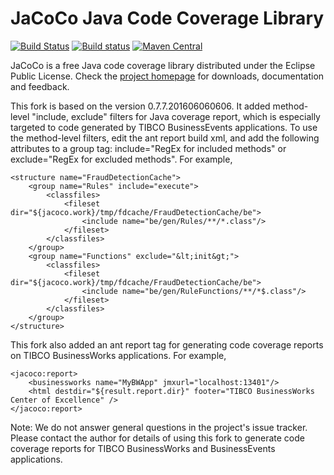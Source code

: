 JaCoCo Java Code Coverage Library
=================================

[![Build Status](https://travis-ci.org/jacoco/jacoco.svg?branch=master)](https://travis-ci.org/jacoco/jacoco)
[![Build status](https://ci.appveyor.com/api/projects/status/g28egytv4tb898d7/branch/master?svg=true)](https://ci.appveyor.com/project/JaCoCo/jacoco/branch/master)
[![Maven Central](https://maven-badges.herokuapp.com/maven-central/org.jacoco/org.jacoco.core/badge.svg?style=flat)](http://search.maven.org/#search|ga|1|g%3Aorg.jacoco)

JaCoCo is a free Java code coverage library distributed under the Eclipse Public
License. Check the [project homepage](http://www.eclemma.org/jacoco)
for downloads, documentation and feedback.

This fork is based on the version 0.7.7.201606060606.  It added method-level "include, exclude" filters for Java coverage report, which is especially targeted to code generated by TIBCO BusinessEvents applications. To use the method-level filters, edit the ant report build xml, and add the following attributes to a group tag: include="RegEx for included methods" or exclude="RegEx for excluded methods". For example,
````
<structure name="FraudDetectionCache">
	<group name="Rules" include="execute">
		<classfiles>
			<fileset dir="${jacoco.work}/tmp/fdcache/FraudDetectionCache/be">
				<include name="be/gen/Rules/**/*.class"/>
			</fileset>
		</classfiles>
	</group>
	<group name="Functions" exclude="&lt;init&gt;">
		<classfiles>
			<fileset dir="${jacoco.work}/tmp/fdcache/FraudDetectionCache/be">
				<include name="be/gen/RuleFunctions/**/*$.class"/>
			</fileset>
		</classfiles>
	</group>
</structure>
````

This fork also added an ant report tag for generating code coverage reports on TIBCO BusinessWorks applications.  For example,
````
<jacoco:report>
	<businessworks name="MyBWApp" jmxurl="localhost:13401"/>
	<html destdir="${result.report.dir}" footer="TIBCO BusinessWorks Center of Excellence" />
</jacoco:report>
````
Note: We do not answer general questions in the project's issue tracker. Please contact the author for details of using this fork to generate code coverage reports for TIBCO BusinessWorks and BusinessEvents applications.
